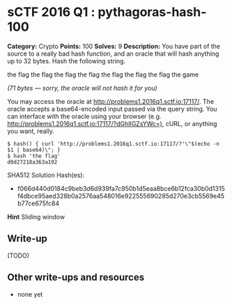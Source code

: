 # sCTF 2016 Q1 : pythagoras-hash-100

**Category:** Crypto
**Points:** 100
**Solves:** 9
**Description:**
You have part of the source to a really bad hash function, and an oracle that will hash anything up to 32 bytes. Hash the following string.

the flag the flag the flag the flag the flag the flag the flag the game

*(71 bytes — sorry, the oracle will not hash it for you)*

You may access the oracle at <http://problems1.2016q1.sctf.io:17117/>. The oracle accepts a base64-encoded input passed via the query string. You can interface with the oracle using your browser (e.g. <http://problems1.2016q1.sctf.io:17117/?dGhlIGZsYWc=)>, cURL, or anything you want, really.

    $ hash() { curl 'http://problems1.2016q1.sctf.io:17117/?'\"$(echo -n $1 | base64)\"; }
    $ hash 'the flag'
    d0d27218a363a192


SHA512 Solution Hash(es):
* f066d440d0184c9beb3d6d939fa7c950b1d5eaa8bce6b12fca30b0d1315f4dbce95aed328b0a2576aa548016e922555690285d270e3cb5569e45b77ce675fc84

**Hint**
Sliding window

## Write-up

(TODO)

## Other write-ups and resources

* none yet
